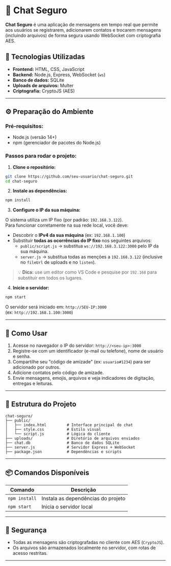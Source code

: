 
# 📱 Chat Seguro

**Chat Seguro** é uma aplicação de mensagens em tempo real que permite aos usuários se registrarem, adicionarem contatos e trocarem mensagens (incluindo arquivos) de forma segura usando WebSocket com criptografia AES.

## 🧩 Tecnologias Utilizadas

- **Frontend:** HTML, CSS, JavaScript
- **Backend:** Node.js, Express, WebSocket (`ws`)
- **Banco de dados:** SQLite
- **Uploads de arquivos:** Multer
- **Criptografia:** CryptoJS (AES)

---

## ⚙️ Preparação do Ambiente

### Pré-requisitos:

- Node.js (versão 14+)
- npm (gerenciador de pacotes do Node.js)

### Passos para rodar o projeto:

1. **Clone o repositório:**

```bash
git clone https://github.com/seu-usuario/chat-seguro.git
cd chat-seguro
```

2. **Instale as dependências:**

```bash
npm install
```

3. **Configure o IP da sua máquina:**

O sistema utiliza um IP fixo (por padrão: `192.168.3.122`).  
Para funcionar corretamente na sua rede local, você deve:

- Descobrir o **IPv4 da sua máquina** (ex: `192.168.1.100`)
- Substituir **todas as ocorrências do IP fixo** nos seguintes arquivos:
  - `public/script.js` → substitua `ws://192.168.3.122:3000` pelo IP da sua máquina.
  - `server.js` → substitua todas as menções a `192.168.3.122` (inclusive no `fileUrl` de uploads e no `listen`).

> 💡 **Dica:** use um editor como VS Code e pesquise por `192.168` para substituir em todos os lugares.

4. **Inicie o servidor:**

```bash
npm start
```

O servidor será iniciado em: `http://SEU-IP:3000`  
(ex: `http://192.168.1.100:3000`)

---

## 💬 Como Usar

1. Acesse no navegador o IP do servidor: `http://<seu-ip>:3000`
2. Registre-se com um identificador (e-mail ou telefone), nome de usuário e senha.
3. Compartilhe seu "código de amizade" (ex: `usuario#1234`) para ser adicionado por outros.
4. Adicione contatos pelo código de amizade.
5. Envie mensagens, emojis, arquivos e veja indicadores de digitação, entregas e leituras.

---

## 📁 Estrutura do Projeto

```
chat-seguro/
├── public/
│   ├── index.html         # Interface principal do chat
│   ├── style.css          # Estilo visual
│   └── script.js          # Lógica do cliente
├── uploads/               # Diretório de arquivos enviados
├── chat.db                # Banco de dados SQLite
├── server.js              # Servidor Express + WebSocket
├── package.json           # Dependências e scripts
```

---

## 📦 Comandos Disponíveis

| Comando         | Descrição                            |
|----------------|----------------------------------------|
| `npm install`  | Instala as dependências do projeto     |
| `npm start`    | Inicia o servidor local                |

---

## 🔐 Segurança

- Todas as mensagens são criptografadas no cliente com AES (`CryptoJS`).
- Os arquivos são armazenados localmente no servidor, com rotas de acesso restritas.

---
